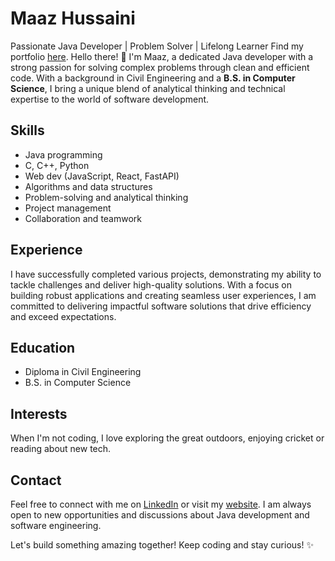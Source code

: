 <!--
**MaazHussaini99/maazhussaini99** is a ✨ _special_ ✨ repository because its `README.md` (this file) appears on your GitHub profile.

Here are some ideas to get you started:

- 🔭 I’m currently working on ...
- 🌱 I’m currently learning ...
- 👯 I’m looking to collaborate on ...
- 🤔 I’m looking for help with ...
- 💬 Ask me about ...
- 📫 How to reach me: ...
- 😄 Pronouns: ...
- ⚡ Fun fact: ...
-->
# Maaz Hussaini

Passionate Java Developer | Problem Solver | Lifelong Learner
Find my portfolio [here](https://maazhussaini.com).
Hello there! 👋 I'm Maaz, a dedicated Java developer with a strong passion for solving complex problems through clean and efficient code. With a background in Civil Engineering and a **B.S. in Computer Science**, I bring a unique blend of analytical thinking and technical expertise to the world of software development.

## Skills

- Java programming
- C, C++, Python
- Web dev (JavaScript, React, FastAPI)
- Algorithms and data structures
- Problem-solving and analytical thinking
- Project management
- Collaboration and teamwork

## Experience

I have successfully completed various projects, demonstrating my ability to tackle challenges and deliver high-quality solutions. With a focus on building robust applications and creating seamless user experiences, I am committed to delivering impactful software solutions that drive efficiency and exceed expectations.

## Education

- Diploma in Civil Engineering
- B.S. in Computer Science

## Interests

When I'm not coding, I love exploring the great outdoors, enjoying cricket or reading about new tech.

## Contact

Feel free to connect with me on [LinkedIn](https://www.linkedin.com/in/maaz-hussaini/) or visit my [website](https://maazhussaini.com). I am always open to new opportunities and discussions about Java development and software engineering.

Let's build something amazing together! Keep coding and stay curious! ✨
